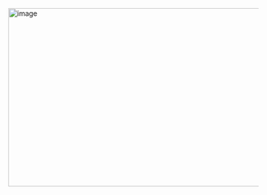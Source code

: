 <img width="640" height="360" alt="image" src="https://github.com/user-attachments/assets/f03609ba-81af-4231-b36e-155849d98ddc" />
